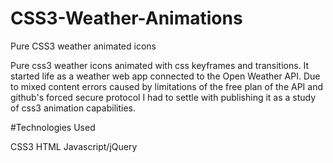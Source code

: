 # CSS3-Weather-Animations
Pure CSS3 weather animated icons

Pure css3 weather icons animated with css keyframes and transitions. It started life as a weather web app connected to the Open Weather API. Due to mixed content errors caused by limitations of the free plan of the API and github's forced secure protocol I had to settle with publishing it as a study of css3 animation capabilities.

#Technologies Used

CSS3 HTML Javascript/jQuery
